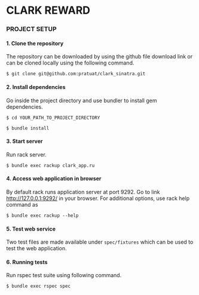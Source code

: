 # CLARK REWARD

### **PROJECT SETUP**

#### 1. Clone the repository
The repository can be downloaded by using the github file download link or can be cloned locally using the following command.
```
$ git clone git@github.com:pratuat/clark_sinatra.git
```

#### 2. Install dependencies
Go inside the project directory and use bundler to install gem dependencies.
```
$ cd YOUR_PATH_TO_PROJECT_DIRECTORY
```
```
$ bundle install
```

#### 3. Start server
Run rack server.
```
$ bundle exec rackup clark_app.ru
```

#### 4. Access web application in browser
By default rack runs application server at port 9292. Go to link http://127.0.0.1:9292/ in your browser.
For additional options, use rack help command as
```
$ bundle exec rackup --help
```

#### 5. Test web service
Two test files are made available under `spec/fixtures` which can be used to test the web application.

#### 6. Running tests
Run rspec test suite using following command.
```
$ bundle exec rspec spec
```





